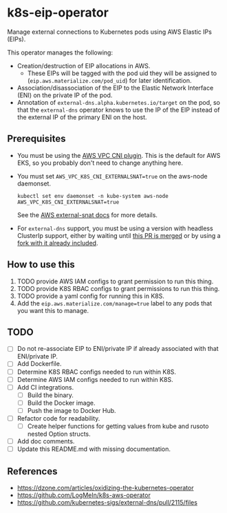 # k8s-eip-operator

Manage external connections to Kubernetes pods using AWS Elastic IPs (EIPs).

This operator manages the following:
* Creation/destruction of EIP allocations in AWS.
    * These EIPs will be tagged with the pod uid they will be assigned to (`eip.aws.materialize.com/pod_uid`) for later identification.
* Association/disassociation of the EIP to the Elastic Network Interface (ENI) on the private IP of the pod.
* Annotation of `external-dns.alpha.kubernetes.io/target` on the pod, so that the `external-dns` operator knows to use the IP of the EIP instead of the external IP of the primary ENI on the host.

## Prerequisites

* You must be using the [AWS VPC CNI plugin](https://github.com/aws/amazon-vpc-cni-k8s). This is the default for AWS EKS, so you probably don't need to change anything here.

* You must set `AWS_VPC_K8S_CNI_EXTERNALSNAT=true` on the aws-node daemonset.
    ```
    kubectl set env daemonset -n kube-system aws-node AWS_VPC_K8S_CNI_EXTERNALSNAT=true
    ```
    See the [AWS external-snat docs](https://docs.aws.amazon.com/eks/latest/userguide/external-snat.html) for more details.

* For `external-dns` support, you must be using a version with headless ClusterIp support, either by waiting until [this PR is merged](https://github.com/kubernetes-sigs/external-dns/pull/2115) or by using a [fork with it already included](https://github.com/MaterializeInc/external-dns).

## How to use this

1. TODO provide AWS IAM configs to grant permission to run this thing.
2. TODO provide K8S RBAC configs to grant permissions to run this thing.
3. TODO provide a yaml config for running this in K8S.
4. Add the `eip.aws.materialize.com/manage=true` label to any pods that you want this to manage.

## TODO
- [ ] Do not re-associate EIP to ENI/private IP if already associated with that ENI/private IP.
- [ ] Add Dockerfile.
- [ ] Determine K8S RBAC configs needed to run within K8S.
- [ ] Determine AWS IAM configs needed to run within K8S.
- [ ] Add CI integrations.
    - [ ] Build the binary.
    - [ ] Build the Docker image.
    - [ ] Push the image to Docker Hub.
- [ ] Refactor code for readability.
    - [ ] Create helper functions for getting values from kube and rusoto nested Option structs.
- [ ] Add doc comments.
- [ ] Update this README.md with missing documentation.

## References
* https://dzone.com/articles/oxidizing-the-kubernetes-operator
* https://github.com/LogMeIn/k8s-aws-operator
* https://github.com/kubernetes-sigs/external-dns/pull/2115/files
